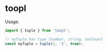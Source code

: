 toopl
===

Usage:

```ts
import { tuple } from 'toopl';

// myTuple has type [number, string, boolean]
const myTuple = tuple(1, '2', true);
```
